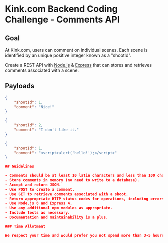 # Kink.com Backend Coding Challenge - Comments API

## Goal

At Kink.com, users can comment on individual scenes. Each scene is identified by an unique positive integer known as a "shootId".

Create a REST API with [Node.js](https://nodejs.org/) & [Express](https://expressjs.com/) that can stores and retrieves comments associated with a scene.

## Payloads

```json
{
    "shootId": 1,
    "comment": "Nice!"
}
```

```json
{
    "shootId": 2,
    "comment": "I don't like it."
}
```

```json
{
    "shootId": 1,
    "comment": "<script>alert('hello!');</script>"
}

## Guidelines

- Comments should be at least 10 latin characters and less than 100 characters.
- Store comments in memory (no need to write to a database).
- Accept and return JSON.
- Use POST to create a comment.
- Use GET to retrieve comments associated with a shoot.
- Return appropriate HTTP status codes for operations, including errors.
- Use Node.js 8 and Express 4.
- Use any additional npm modules as appropriate.
- Include tests as necessary.
- Documentation and maintainability is a plus.

### Time Allotment

We respect your time and would prefer you not spend more than 3-5 hours on these challenges. Feel free to include code comments to indicate any features you don't have time to implement.
